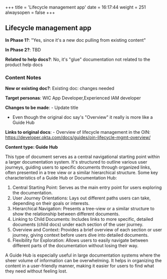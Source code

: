 +++
title = 'Lifecycle management app'
date = 16:17:44
weight = 251
alwaysopen = false
+++

## Lifecycle management app

**In Phase 1?**: "Yes, since it's a new doc pulling from existing content"

**In Phase 2?**: TBD

**Related to help docs?**: No, it's "glue" documentation not related to the product help docs



### Content Notes

**New or existing doc?**: Existing doc: changes needed

**Target personas**: WIC App Developer,Experienced IAM developer

**Changes to be made**: - Update title
- Even though the original doc say's "Overview" it really is more like a Guide Hub

**Links to original docs**: - Overview of lifecycle management in the OIN: https://developer.okta.com/docs/guides/oin-lifecycle-mgmt-overview/

**Content type: Guide Hub**

This type of document serves as a central navigational starting point within a larger documentation system. It's structured to outline various user journeys, guiding users to specific documents through organized links, often presented in a tree view or a similar hierarchical structure. Some key characteristics of a Guide Hub or Documentation Hub:

1. Central Starting Point: Serves as the main entry point for users exploring the documentation.
2. User Journey Orientations: Lays out different paths users can take, depending on their goals or interests.
3. Hierarchical Navigation: Presents a tree-view or a similar structure to show the relationship between different documents.
4. Linking to Child Documents: Includes links to more specific, detailed documents (child docs) under each section of the user journey.
5. Overview and Context: Provides a brief overview of each section or user journey, giving context before users dive into detailed documents.
6. Flexibility for Exploration: Allows users to easily navigate between different parts of the documentation without losing their way.

A Guide Hub is especially useful in large documentation systems where the sheer volume of information can be overwhelming. It helps in organizing the content in a user-friendly manner, making it easier for users to find what they need without feeling lost.


